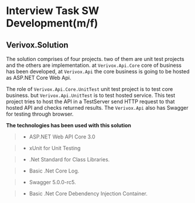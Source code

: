 # Interview Task SW Development(m/f)
## Verivox.Solution

The solution comprises of four projects. two of them are unit test projects and the others are implementation.
at `Verivox.Api.Core` core of business has been developed, at `Verivox.Api` the core business is going to
be hosted as ASP.NET Core Web Api.

The role of `Verivox.Api.Core.UnitTest` unit test project is to test core business. but `Verivox.Api.UnitTest` 
is to test hosted service. This test project tries to host the API in a TestServer send HTTP request to that hosted 
API and checks returned results. The `Verivox.Api` also has Swagger for testing through browser.

**The technologies has been used with this solution**
> - ASP.NET Web API Core 3.0

> - xUnit for Unit Testing

> - .Net Standard for Class Libraries.

> - Basic .Net Core Log.

> - Swagger 5.0.0-rc5.

> - Basic .Net Core Debendency Injection Container.
